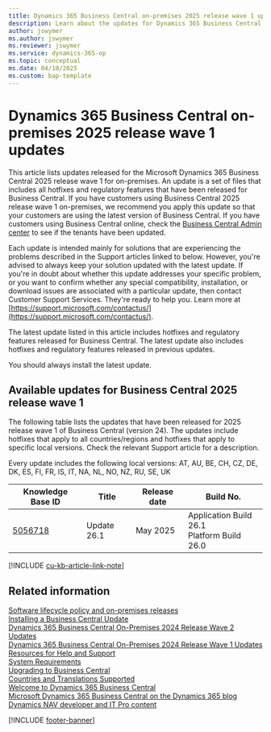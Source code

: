 ```yaml
---
title: Dynamics 365 Business Central on-premises 2025 release wave 1 updates
description: Learn about the updates for Dynamics 365 Business Central 2025 release wave 1 on-premises deployments.
author: jswymer
ms.author: jswymer
ms.reviewer: jswymer
ms.service: dynamics-365-op
ms.topic: conceptual
ms.date: 04/10/2025
ms.custom: bap-template
---
```


# Dynamics 365 Business Central on-premises 2025 release wave 1 updates

This article lists updates released for the Microsoft Dynamics 365 Business Central 2025 release wave 1 for on-premises. An update is a set of files that includes all hotfixes and regulatory features that have been released for Business Central. If you have customers using Business Central 2025 release wave 1 on-premises, we recommend you apply this update so that your customers are using the latest version of Business Central. If you have customers using Business Central online, check the [Business Central Admin center](../administration/tenant-admin-center.md) to see if the tenants have been updated.  

Each update is intended mainly for solutions that are experiencing the problems described in the Support articles linked to below. However, you're advised to always keep your solution updated with the latest update. If you're in doubt about whether this update addresses your specific problem, or you want to confirm whether any special compatibility, installation, or download issues are associated with a particular update, then contact Customer Support Services. They're ready to help you. Learn more at [https://support.microsoft.com/contactus/](https://support.microsoft.com/contactus/).

The latest update listed in this article includes hotfixes and regulatory features released for Business Central. The latest update also includes hotfixes and regulatory features released in previous updates.  

You should always install the latest update.

## Available updates for Business Central 2025 release wave 1

The following table lists the updates that have been released for 2025 release wave 1 of Business Central (version 24). The updates include hotfixes that apply to all countries/regions and hotfixes that apply to specific local versions. Check the relevant Support article for a description.

Every update includes the following local versions: AT, AU, BE, CH, CZ, DE, DK, ES, FI, FR, IS, IT, NA, NL, NO, NZ, RU, SE, UK

|Knowledge Base ID|Title|Release date  |Build No. |
|-----------------|-----|--------------|----------|
|[5056718](https://support.microsoft.com/help/5056718)|Update 26.1 |May 2025|Application Build 26.1</br>Platform Build 26.0|


[!INCLUDE [cu-kb-article-link-note](../includes/cu-kb-article-link-note.md)]

## Related information

[Software lifecycle policy and on-premises releases](../terms/lifecycle-policy-on-premises.md)  
[Installing a Business Central Update](../upgrade/upgrading-cumulative-update-v26.md)  
[Dynamics 365 Business Central On-Premises 2024 Release Wave 2 Updates](update-versions-25.md)  
[Dynamics 365 Business Central On-Premises 2024 Release Wave 1 Updates](update-versions-24.md)  
[Resources for Help and Support](../help-and-support.md)  
[System Requirements](system-requirements-business-central-v26.md)  
[Upgrading to Business Central](../upgrade/upgrading-to-business-central.md)  
[Countries and Translations Supported](../compliance/apptest-countries-and-translations.md)  
[Welcome to Dynamics 365 Business Central](/dynamics365/business-central/index)  
[Microsoft Dynamics 365 Business Central on the Dynamics 365 blog](https://www.microsoft.com/dynamics-365/blog/it-professional/product/dynamics-365-business-central/)  
[Dynamics NAV developer and IT Pro content](/dynamics-nav/index)

[!INCLUDE [footer-banner](../includes/footer-banner.md)]
